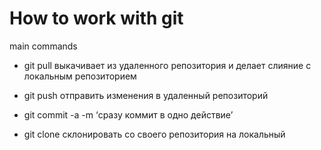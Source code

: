 # How to work with git

main commands

* git pull выкачивает из удаленного репозитория и делает слияние с локальным репозиторием

* git push отправить изменения в удаленный репозиторий

* git commit -a -m ‘сразу коммит в одно действие’

* git clone склонировать со своего репозитория на локальный

